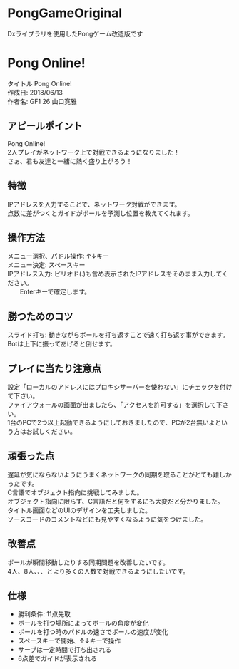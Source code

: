 # PongGameOriginal
Dxライブラリを使用したPongゲーム改造版です  

# Pong Online!
タイトル Pong Online!  
作成日: 2018/06/13  
作者名: GF1 26 山口寛雅  

## アピールポイント
Pong Online!  
2人プレイがネットワーク上で対戦できるようになりました！  
さぁ、君も友達と一緒に熱く盛り上がろう！  

## 特徴
IPアドレスを入力することで、ネットワーク対戦ができます。  
点数に差がつくとガイドがボールを予測し位置を教えてくれます。  

## 操作方法
メニュー選択、パドル操作: ↑↓キー  
メニュー決定: スペースキー  
IPアドレス入力: ピリオド(.)も含め表示されたIPアドレスをそのまま入力してください。  
　　Enterキーで確定します。  

## 勝つためのコツ
スライド打ち: 動きながらボールを打ち返すことで速く打ち返す事ができます。  
Botは上下に振ってあげると倒せます。  

## プレイに当たり注意点
設定「ローカルのアドレスにはプロキシサーバーを使わない」にチェックを付けて下さい。  
ファイアウォールの画面が出ましたら、「アクセスを許可する」を選択して下さい。  
1台のPCで2つ以上起動できるようにしておきましたので、PCが2台無いよという方はお試しください。

## 頑張った点
遅延が気にならないようにうまくネットワークの同期を取ることがとても難しかったです。  
C言語でオブジェクト指向に挑戦してみました。  
オブジェクト指向に限らず、C言語だと何をするにも大変だと分かりました。  
タイトル画面などのUIのデザインを工夫しました。  
ソースコードのコメントなどにも見やすくなるように気をつけました。  

## 改善点
ボールが瞬間移動したりする同期問題を改善したいです。  
4人、8人、、、とより多くの人数で対戦できるようにしたいです。  

## 仕様
- 勝利条件: 11点先取
- ボールを打つ場所によってボールの角度が変化
- ボールを打つ時のパドルの速さでボールの速度が変化
- スペースキーで開始、↑↓キーで操作
- サーブは一定時間で打ち出される
- 6点差でガイドが表示される